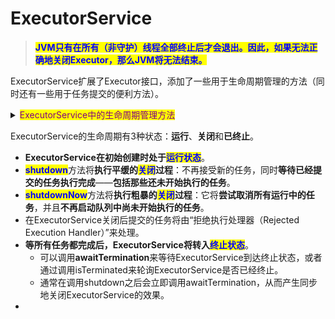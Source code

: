 # ExecutorService

> <mark style="color:blue;">**JVM只有在所有（非守护）线程全部终止后才会退出。因此，如果无法正确地关闭Executor，那么JVM将无法结束。**</mark>

ExecutorService扩展了Executor接口，添加了一些用于生命周期管理的方法（同时还有一些用于任务提交的便利方法）。

<details>

<summary><mark style="color:purple;">ExecutorService中的生命周期管理方法</mark></summary>

```java
public interface ExecutorService extends Executor {

    void shutdown();

    List<Runnable> shutdownNow();

    boolean isShutdown();

    boolean isTerminated();

    boolean awaitTermination(long timeout, TimeUnit unit)
        throws InterruptedException;
    
    // ...... 其他用于任务提交的方法
}

```

</details>

ExecutorService的生命周期有3种状态：**运行**、**关闭**和**已终止**。

* **ExecutorService在初始创建时处于**<mark style="color:blue;">**运行状态**</mark>。
* <mark style="color:blue;">**shutdown**</mark>方法将**执行平缓的**<mark style="color:blue;">**关闭**</mark>**过程**：不再接受新的任务，同时**等待已经提交的任务执行完成**——**包括那些还未开始执行的任务**。
* <mark style="color:blue;">**shutdownNow**</mark>方法将**执行粗暴的**<mark style="color:blue;">**关闭**</mark>**过程**：它将**尝试取消所有运行中的任务**，并且**不再启动队列中尚未开始执行的任务**。
* 在ExecutorService关闭后提交的任务将由“拒绝执行处理器（Rejected Execution Handler）”来处理。
* **等所有任务都完成后，ExecutorService将转入**<mark style="color:blue;">**终止状态**</mark>。
  * 可以调用**awaitTermination**来等待ExecutorService到达终止状态，或者通过调用isTerminated来轮询ExecutorService是否已经终止。
  * 通常在调用shutdown之后会立即调用awaitTermination，从而产生同步地关闭ExecutorService的效果。
*
